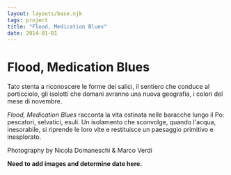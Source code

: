 ```yaml
---
layout: layouts/base.njk
tags: project
title: "Flood, Medication Blues"
date: 2014-01-01
---
```

# Flood, Medication Blues

Tato stenta a riconoscere le forme dei salici, il sentiero che conduce al porticciolo, gli isolotti che domani avranno una nuova geografia, i colori del mese di novembre.

_Flood, Medication Blues_ racconta la vita ostinata nelle baracche lungo il Po: pescatori, selvatici, esuli. Un isolamento che sconvolge, quando l'acqua, inesorabile, si riprende le loro vite e restituisce un paesaggio primitivo e inesplorato. 

Photography by Nicola Domaneschi & Marco Verdi

**Need to add images and determine date here.**
